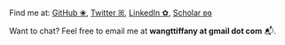 Find me at: [GitHub ❀](https://github.com/cnnmon), [Twitter ꕤ](https://twitter.com/cnnmonie), [LinkedIn ✿](https://www.linkedin.com/in/wtiffany/), [Scholar ʚɞ](https://scholar.google.com/citations?hl=en&user=p8hhfi4AAAAJ)

Want to chat? Feel free to email me at **wangttiffany at gmail dot com** 📬.
